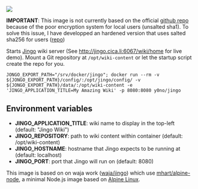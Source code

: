 ![](https://travis-ci.org/y0no/docker-jingo.svg?branch=master)

__IMPORTANT__: This image is not currently based on the official [github repo](https://github.com/claudioc/jingo) because of the poor encryption system for local 
users (unsalted sha1). To solve this issue, I have developped an hardened version that uses salted sha256 for users ([repo](https://github.com/y0no/jingo))

Starts [Jingo](https://github.com/claudioc/jingo) wiki server (See http://jingo.cica.li:6067/wiki/home for live demo). Mount a Git repository at 
```/opt/wiki-content``` or let the startup script create the repo for you.

```
JONGO_EXPORT_PATH="/srv/docker/jingo"; docker run --rm -v ${JONGO_EXPORT_PATH}/config/:/opt/jingo/config/ -v ${JONGO_EXPORT_PATH}/data/:/opt/wiki-content -e 
'JINGO_APPLICATION_TITLE=My Amazing Wiki' -p 8080:8080 y0no/jingo
```

## Environment variables

* __JINGO_APPLICATION_TITLE__: wiki name to display in the top-left (default: "Jingo Wiki")
* __JINGO_REPOSITORY__: path to wiki content within container (default: /opt/wiki-content)
* __JINGO_HOSTNAME__: hostname that Jingo expects to be running at (default: localhost)
* __JINGO_PORT__: port that Jingo will run on (default: 8080)

This image is based on on waja work ([waja/jingo](https://hub.docker.com/r/waja/jingo/)) which use [mhart/alpine-node](https://github.com/mhart/alpine-node), a 
minimal Node.js image based on [Alpine Linux](https://alpinelinux.org/). 
